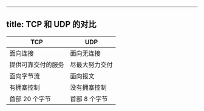 
---
title: TCP 和 UDP 的对比
---

| TCP | UDP |
| - | - |
| ⾯向连接 | ⾯向无连接 |
| 提供可靠交付的服务 | 尽最大努力交付 |
| ⾯向字节流 | 面向报文 |
| 有拥塞控制  | 没有拥塞控制 |
| 首部 20 个字节 | 首部 8 个字节 |
